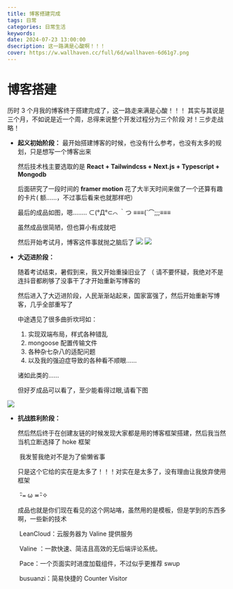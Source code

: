 ```yaml
---
title: 博客搭建完成
tags: 日常
categories: 日常生活
keywords:
date: 2024-07-23 13:00:00
dsecription: 这一路满是心酸啊！！！
cover: https://w.wallhaven.cc/full/6d/wallhaven-6d61g7.png
---
```


# 博客搭建

历时 3 个月我的博客终于搭建完成了，这一路走来满是心酸！！！
其实与其说是三个月，不如说是近一个周，总得来说整个开发过程分为三个阶段
对！三步走战略！

- **起义初始阶段：**
  最开始搭建博客的时候，也没有什么参考，也没有太多的规划，只是想写一个博客出来

  然后技术栈主要选取的是 **React + Tailwindcss + Next.js + Typescript + Mongodb**

  后面研究了一段时间的 **framer motion** 花了大半天时间来做了一个还算有趣的卡片( 额......，不过事后看来也就那样吧）

  最后的成品如图，嗯........ ⊂(°Д°⊂⌒ ｀つ ≡≡≡(´⌒;;;≡≡≡

  虽然成品很简陋，但也算小有成就吧

  然后开始考试月，博客这件事就抛之脑后了
  ![](/images/博客搭建完成/1.png)
  ![](/images/博客搭建完成/2.png)

- **大迈进阶段：**

  随着考试结束，暑假到来，我又开始重操旧业了 （ 请不要怀疑，我绝对不是连抖音都刷够了没事干了才开始重新写博客的

  然后进入了大迈进阶段，人民渐渐站起来，国家富强了，然后开始重新写博客，几乎全部重写了

  中途遇见了很多曲折坎坷如：

  1. 实现双端布局，样式各种错乱
  2. mongoose 配置传输文件
  3. 各种杂七杂八的适配问题
  4. 以及我的强迫症导致的各种看不顺眼......

  诸如此类的......

  但好歹成品可以看了，至少能看得过眼,请看下图

![](/images/博客搭建完成/3.png)

- **抗战胜利阶段：**

  然后然后终于在创建友链的时候发现大家都是用的博客框架搭建，然后我当然当机立断选择了 hoke 框架

  ​ 我发誓我绝对不是为了偷懒省事

  ​ 只是这个它给的实在是太多了！！！对实在是太多了，没有理由让我放弃使用框架

  ​ ･ิ≖ ω ≖･ิ✧

  ​ 成品也就是你们现在看见的这个网站咯，虽然用的是模板，但是学到的东西多啊，一些新的技术

  ​ LeanCloud：云服务器为 Valine 提供服务

  ​ Valine ：一款快速、简洁且高效的无后端评论系统。

  ​ Pace：一个页面实时进度加载组件，不过似乎更推荐 swup

  ​ busuanzi：简易快捷的 Counter Visitor
